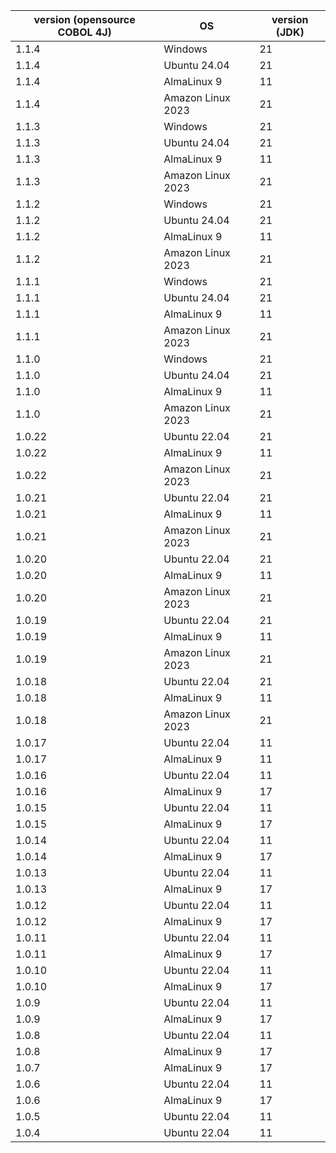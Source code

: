 | version (opensource COBOL 4J) | OS | version (JDK) | 
| -- | -- | -- |
| 1.1.4 | Windows | 21 |
| 1.1.4 | Ubuntu 24.04 | 21 |
| 1.1.4 | AlmaLinux 9 | 11 |
| 1.1.4 | Amazon Linux 2023 | 21 |
| 1.1.3 | Windows | 21 |
| 1.1.3 | Ubuntu 24.04 | 21 |
| 1.1.3 | AlmaLinux 9 | 11 |
| 1.1.3 | Amazon Linux 2023 | 21 |
| 1.1.2 | Windows | 21 |
| 1.1.2 | Ubuntu 24.04 | 21 |
| 1.1.2 | AlmaLinux 9 | 11 |
| 1.1.2 | Amazon Linux 2023 | 21 |
| 1.1.1 | Windows | 21 |
| 1.1.1 | Ubuntu 24.04 | 21 |
| 1.1.1 | AlmaLinux 9 | 11 |
| 1.1.1 | Amazon Linux 2023 | 21 |
| 1.1.0 | Windows | 21 |
| 1.1.0 | Ubuntu 24.04 | 21 |
| 1.1.0 | AlmaLinux 9 | 11 |
| 1.1.0 | Amazon Linux 2023 | 21 |
| 1.0.22 | Ubuntu 22.04 | 21 |
| 1.0.22 | AlmaLinux 9 | 11 |
| 1.0.22 | Amazon Linux 2023 | 21 |
| 1.0.21 | Ubuntu 22.04 | 21 |
| 1.0.21 | AlmaLinux 9 | 11 |
| 1.0.21 | Amazon Linux 2023 | 21 |
| 1.0.20 | Ubuntu 22.04 | 21 |
| 1.0.20 | AlmaLinux 9 | 11 |
| 1.0.20 | Amazon Linux 2023 | 21 |
| 1.0.19 | Ubuntu 22.04 | 21 |
| 1.0.19 | AlmaLinux 9 | 11 |
| 1.0.19 | Amazon Linux 2023 | 21 |
| 1.0.18 | Ubuntu 22.04 | 21 |
| 1.0.18 | AlmaLinux 9 | 11 |
| 1.0.18 | Amazon Linux 2023 | 21 |
| 1.0.17 | Ubuntu 22.04 | 11 |
| 1.0.17 | AlmaLinux 9 | 11 |
| 1.0.16 | Ubuntu 22.04 | 11 |
| 1.0.16 | AlmaLinux 9 | 17 |
| 1.0.15 | Ubuntu 22.04 | 11 |
| 1.0.15 | AlmaLinux 9 | 17 |
| 1.0.14 | Ubuntu 22.04 | 11 |
| 1.0.14 | AlmaLinux 9 | 17 |
| 1.0.13 | Ubuntu 22.04 | 11 |
| 1.0.13 | AlmaLinux 9 | 17 |
| 1.0.12 | Ubuntu 22.04 | 11 |
| 1.0.12 | AlmaLinux 9 | 17 |
| 1.0.11 | Ubuntu 22.04 | 11 |
| 1.0.11 | AlmaLinux 9 | 17 |
| 1.0.10 | Ubuntu 22.04 | 11 |
| 1.0.10 | AlmaLinux 9 | 17 |
| 1.0.9 | Ubuntu 22.04 | 11 |
| 1.0.9 | AlmaLinux 9 | 17 |
| 1.0.8 | Ubuntu 22.04 | 11 |
| 1.0.8 | AlmaLinux 9 | 17 |
| 1.0.7 | AlmaLinux 9 | 17 |
| 1.0.6 | Ubuntu 22.04 | 11 |
| 1.0.6 | AlmaLinux 9 | 17 |
| 1.0.5 | Ubuntu 22.04 | 11 |
| 1.0.4 | Ubuntu 22.04 | 11 |